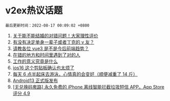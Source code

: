 # v2ex热议话题

`最后更新时间：2022-08-17 00:09:02 +0800`

1. [关于能不能结婚的对错问题！大家理性评价](https://www.v2ex.com/t/873232)
1. [有没有决定单身一辈子或者丁克的 v 友？](https://www.v2ex.com/t/873126)
1. [请教各位 vue3 是不是今后前端趋势？](https://www.v2ex.com/t/873134)
1. [在错的地方和时间里遇到了对的人](https://www.v2ex.com/t/873205)
1. [工作的意义究竟是什么](https://www.v2ex.com/t/873279)
1. [ios16 这个剪贴板确认也太烦了](https://www.v2ex.com/t/873231)
1. [每天 6 点半起床去游泳，心情真的会变好（顺便减重了 14 斤）](https://www.v2ex.com/t/873142)
1. [Android13 正式版发布](https://www.v2ex.com/t/873099)
1. [[无兑换码套路] 永久免费的 iPhone 离线智能拦截垃圾短信 APP。App Store 评分 4.9](https://www.v2ex.com/t/873091)

